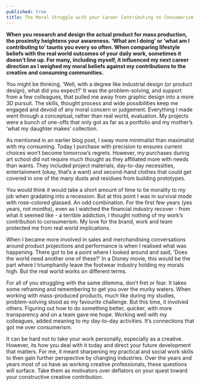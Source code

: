 ```yaml
---
published: true
title: The Moral Struggle with your Career Contributing to Consumerism
---
```

**When you research and design the actual product for mass production, the proximity heightens your awareness. ‘What am I doing’ or ‘what am I contributing to’ taunts you every so often. When comparing lifestyle beliefs with the real world outcomes of your daily work, sometimes it doesn’t line up. For many, including myself, it influenced my next career direction as I weighed my moral beliefs against my contributions to the creative and consuming communities.** 

You might be thinking, ‘Well, with a degree like industrial design (or product design), what did you expect?’ It was the problem-solving, and support from a few colleagues, that pulled me away from graphic design into a more 3D pursuit. The skills, thought process and wide possibilities keep me engaged and devoid of any moral concern or judgement. Everything I made went through a conceptual, rather than real world, evaluation. My projects were a bunch of one-offs that only got as far as a portfolio and my mother’s ‘what my daughter makes’ collection. 

As mentioned in an earlier blog post, I sway more minimalist than maximalist with my consuming. Today I purchase with precision to ensures current choices won’t become tomorrow’s regrets. However, my purchases during art school did not require much thought as they affiliated more with needs than wants. They included project materials, day-to-day necessities, entertainment (okay, that’s a want) and second-hand clothes that could get covered in one of the many dusts and residues from building prototypes. 

You would think it would take a short amount of time to tie morality to my job when gradating into a recession. But at this point I was in survival mode with rose-colored glassed. An odd combination. For the first few years (yes years, not months), even as I watched the financial industry recover - from what it seemed like - a terrible addiction, I thought nothing of my work’s contribution to consumerism. My love for the brand, work and team protected me from real world implications. 

When I became more involved in sales and merchandising conversations around product projections and performance is when I realised what was happening. There got to be a point where I looked around and said, ‘Does the world need another one of these?’ In a Disney movie, this would be the part where I triumphantly leave the footwear industry holding my morals high. But the real world works on different terms. 

For all of you struggling with the same dilemma, don’t fret or fear. It takes some reframing and remembering to get you over the murky waters. When working with mass-produced products, much like during my studies, problem-solving stood as my favourite challenge. But this time, it involved others. Figuring out how to do something better, quicker, with more transparency and on a team gave me hope. Working well with my colleagues, added meaning to my day-to-day activities. It’s connections that got me over consumerism.

It can be hard not to take your work personally, especially as a creative. However, its how you deal with it today and direct your future development that matters. For me, it meant sharpening my practical and social work skills to then gain further perspective by changing industries. Over the years and years most of us have as working creative professionals, these questions will surface. Take them as motivators over deflators on your quest toward your constructive creative contribution.
